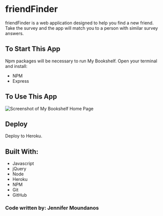 # friendFinder

friendFinder is a web application designed to help you find a new friend. Take the survey and the app will match you to a person with similar survey answers.

## To Start This App
Npm packages will be necessary to run My Bookshelf. Open your terminal and install:
* NPM
* Express

## To Use This App

![Screenshot of My Bookshelf Home Page](client/public/searchPage.png)


## Deploy
Deploy to Heroku. 

## Built With:
* Javascript
* jQuery
* Node
* Heroku
* NPM
* Git
* GitHub


### Code written by: Jennifer Moundanos
